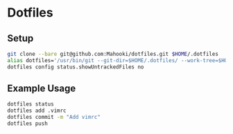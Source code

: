 # Dotfiles

## Setup

```bash
git clone --bare git@github.com:Mahooki/dotfiles.git $HOME/.dotfiles
alias dotfiles='/usr/bin/git --git-dir=$HOME/.dotfiles/ --work-tree=$HOME'
dotfiles config status.showUntrackedFiles no
```

## Example Usage

```bash
dotfiles status
dotfiles add .vimrc
dotfiles commit -m "Add vimrc"
dotfiles push
```

